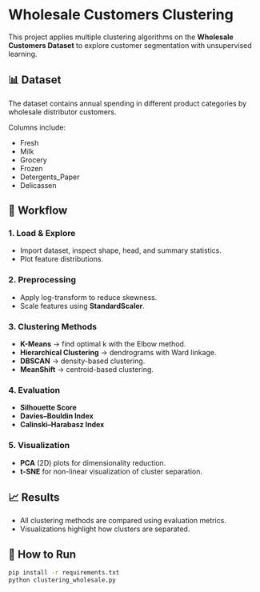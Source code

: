 # Wholesale Customers Clustering

This project applies multiple clustering algorithms on the **Wholesale Customers Dataset** to explore customer segmentation with unsupervised learning.

## 📊 Dataset
The dataset contains annual spending in different product categories by wholesale distributor customers.

Columns include:
- Fresh
- Milk
- Grocery
- Frozen
- Detergents_Paper
- Delicassen

## 🔧 Workflow

### 1. Load & Explore
- Import dataset, inspect shape, head, and summary statistics.
- Plot feature distributions.

### 2. Preprocessing
- Apply log-transform to reduce skewness.
- Scale features using **StandardScaler**.

### 3. Clustering Methods
- **K-Means** → find optimal k with the Elbow method.
- **Hierarchical Clustering** → dendrograms with Ward linkage.
- **DBSCAN** → density-based clustering.
- **MeanShift** → centroid-based clustering.

### 4. Evaluation
- **Silhouette Score**
- **Davies–Bouldin Index**
- **Calinski–Harabasz Index**

### 5. Visualization
- **PCA** (2D) plots for dimensionality reduction.
- **t-SNE** for non-linear visualization of cluster separation.

## 📈 Results
- All clustering methods are compared using evaluation metrics.
- Visualizations highlight how clusters are separated.

## 🚀 How to Run
```bash
pip install -r requirements.txt
python clustering_wholesale.py
